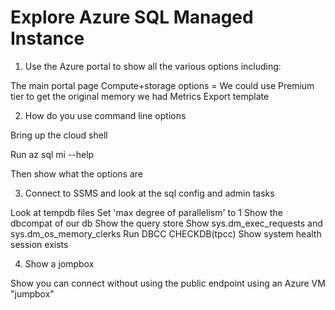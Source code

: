 # Explore Azure SQL Managed Instance

1. Use the Azure portal to show all the various options including:

The main portal page
Compute+storage options = We could use Premium tier to get the original memory we had
Metrics
Export template

2. How do you use command line options

Bring up the cloud shell

Run az sql mi --help

Then show what the options are

3.  Connect to SSMS and look at the sql config and admin tasks

Look at tempdb files
Set 'max degree of parallelism' to 1
Show the dbcompat of our db
Show the query store
Show sys.dm_exec_requests and sys.dm_os_memory_clerks
Run DBCC CHECKDB(tpcc)
Show system health session exists

4. Show a jompbox

Show you can connect without using the public endpoint using an Azure VM "jumpbox"